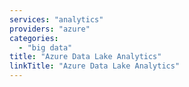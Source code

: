 ```yaml
---
services: "analytics"
providers: "azure"
categories:
  - "big data"
title: "Azure Data Lake Analytics"
linkTitle: "Azure Data Lake Analytics"
---
```

